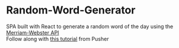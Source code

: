 # Random-Word-Generator
SPA built with React to generate a random word of the day using the [Merriam-Webster API](https://dictionaryapi.com/register/index)  
Follow along with [this tutorial](https://pusher.com/tutorials/consume-restful-api-react) from Pusher
